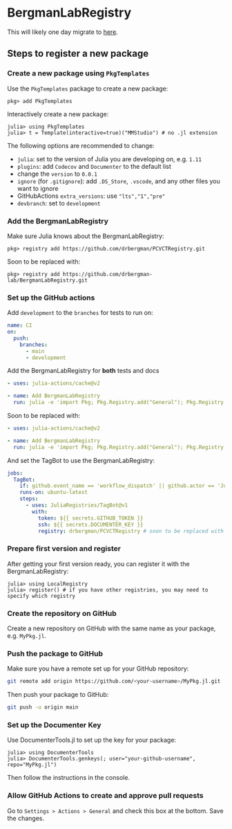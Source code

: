 # BergmanLabRegistry

This will likely one day migrate to [here](https://github.com/drbergman-lab/BergmanLabRegistry).

## Steps to register a new package
### Create a new package using `PkgTemplates`
Use the `PkgTemplates` package to create a new package:
```julia-repl
pkg> add PkgTemplates
```
Interactively create a new package:
```julia-repl
julia> using PkgTemplates
julia> t = Template(interactive=true)("MMStudio") # no .jl extension
```

The following options are recommended to change:
- `julia`: set to the version of Julia you are developing on, e.g. `1.11`
- `plugins`: add `Codecov` and `Documenter` to the default list
- change the `version` to `0.0.1`
- `ignore` (for `.gitignore`): add `.DS_Store`, `.vscode`, and any other files you want to ignore
- GitHubActions `extra_versions`: use `"lts","1","pre"`
- `devbranch`: set to `development`

### Add the BergmanLabRegistry
Make sure Julia knows about the BergmanLabRegistry:
```julia-repl
pkg> registry add https://github.com/drbergman/PCVCTRegistry.git
```

Soon to be replaced with:
```julia-repl
pkg> registry add https://github.com/drbergman-lab/BergmanLabRegistry.git
```

### Set up the GitHub actions
Add `development` to the `branches` for tests to run on:
```yaml
name: CI
on:
  push:
    branches:
      - main
      - development
```

Add the BergmanLabRegistry for **both** tests and docs
```yaml
- uses: julia-actions/cache@v2

- name: Add BergmanLabRegistry
  run: julia -e 'import Pkg; Pkg.Registry.add("General"); Pkg.Registry.add(Pkg.RegistrySpec(url="https://github.com/drbergman/PCVCTRegistry.git"))'
```

Soon to be replaced with:
```yaml
- uses: julia-actions/cache@v2

- name: Add BergmanLabRegistry
  run: julia -e 'import Pkg; Pkg.Registry.add("General"); Pkg.Registry.add(Pkg.RegistrySpec(url="https://github.com/drbergman-lab/BergmanLabRegistry.git"))'
```

And set the TagBot to use the BergmanLabRegistry:
```yaml
jobs:
  TagBot:
    if: github.event_name == 'workflow_dispatch' || github.actor == 'JuliaTagBot'
    runs-on: ubuntu-latest
    steps:
      - uses: JuliaRegistries/TagBot@v1
        with:
          token: ${{ secrets.GITHUB_TOKEN }}
          ssh: ${{ secrets.DOCUMENTER_KEY }}
          registry: drbergman/PCVCTRegistry # soon to be replaced with drbergman-lab/BergmanLabRegistry
```

### Prepare first version and register
After getting your first version ready, you can register it with the BergmanLabRegistry:
```julia-repl
julia> using LocalRegistry
julia> register() # if you have other registries, you may need to specify which registry
```

### Create the repository on GitHub
Create a new repository on GitHub with the same name as your package, e.g. `MyPkg.jl`.

### Push the package to GitHub
Make sure you have a remote set up for your GitHub repository:
```sh
git remote add origin https://github.com/<your-username>/MyPkg.jl.git
```

Then push your package to GitHub:
```sh
git push -u origin main
```

### Set up the Documenter Key
Use DocumenterTools.jl to set up the key for your package:
```julia-repl
julia> using DocumenterTools
julia> DocumenterTools.genkeys(; user="your-github-username", repo="MyPkg.jl")
```
Then follow the instructions in the console.

### Allow GitHub Actions to create and approve pull requests
Go to `Settings > Actions > General` and check this box at the bottom.
Save the changes.